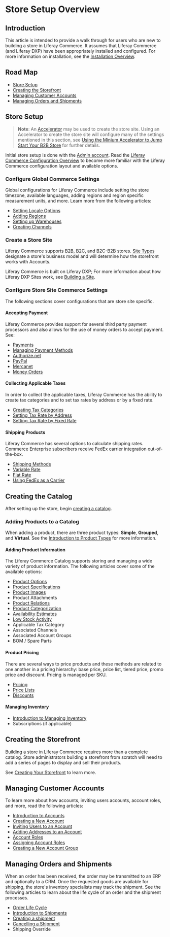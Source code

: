 # Store Setup Overview

## Introduction

This article is intended to provide a walk through for users who are new to building a store in Liferay Commerce. It assumes that Liferay Commerce (and Liferay DXP) have been appropriately installed and configured. For more information on installation, see the [Installation Overview](../../../installation-and-upgrades/installation-guide/installation-overview/README.md).

## Road Map

* [Store Setup](#store-setup)
* [Creating the Storefront](#creating-the-storefront)
* [Managing Customer Accounts](#managing-customer-accounts)
* [Managing Orders and Shipments](#managing-orders-and-shipments)

## Store Setup

> **Note**: An [Accelerator](../../getting-started/accelerators/README.md) may be used to create the store site. Using an Accelerator to create the store site will configure many of the settings mentioned in this section, see [Using the Minium Accelerator to Jump Start Your B2B Store](../../getting-started/accelerators/using-the-minium-accelerator-to-jump-start-your-b2b-store/README.md) for further details.

Initial store setup is done with the [Admin account](../introduction-to-the-admin-account/README.md). Read the [Liferay Commerce Configuration Overview](../liferay-commerce-configuration-overview/README.md) to become more familiar with the Liferay Commerce configuration layout and available options.

### Configure Global Commerce Settings

Global configurations for Liferay Commerce include setting the store timezone, available languages, adding regions and region specific measurement units, and more. Learn more from the following articles:

* [Setting Locale Options](../locale-options/README.md)
* [Adding Regions](../country-options/adding-regions/README.md)
* [Setting up Warehouses](../../catalog/managing-inventory/warehouse-reference-guide/README.md)
* [Creating Channels](../catalog/introduction-to-channels.md)

### Create a Store Site

Liferay Commerce supports B2B, B2C, and B2C-B2B stores. [Site Types](../site-management-basics/sites-and-site-types/README.md) designate a store's business model and will determine how the storefront works with Accounts.

Liferay Commerce is built on Liferay DXP; For more information about how Liferay DXP Sites work, see [Building a Site](https://help.liferay.com/hc/en-us/articles/360018171231-Building-a-Site).

### Configure Store Site Commerce Settings

The following sections cover configurations that are store site specific.

#### Accepting Payment

Liferay Commerce provides support for several third party payment processors and also allows for the use of money orders to accept payment. See:

* [Payments](../payments/README.md)
* [Managing Payment Methods](../payments/managing-payment-methods/README.md)
* [Authorize.net](../../sales/payments/payment-methods/authorize.net/README.md)
* [PayPal](../../sales/payments/payment-methods/paypal/README.md)
* [Mercanet](../../sales/payments/payment-methods/mercanet/README.md)
* [Money Orders](../../sales/payments/payment-methods/money-orders/README.md)

#### Collecting Applicable Taxes

In order to collect the applicable taxes, Liferay Commerce has the ability to create tax categories and to set tax rates by address or by a fixed rate.

* [Creating Tax Categories](../../operations/taxes/creating-tax-categories/README.md)
* [Setting Tax Rate by Address](../../operations/taxes/setting-tax-rate-by-address/README.md)
* [Setting Tax Rate by Fixed Rate](../../operations/taxes/setting-tax-rate-by-fixed-rate/README.md)

#### Shipping Products

Liferay Commerce has several options to calculate shipping rates. Commerce Enterprise subscribers receive FedEx carrier integration out-of-the-box.

* [Shipping Methods](../shipping-methods/README.md)
* [Variable Rate](../../sales/shipping/using-the-variable-rate-shipping-method/README.md)
* [Flat Rate](../../sales/shipping/using-the-flat-rate/shipping-method/README.md)
* [Using FedEx as a Carrier](../../sales/shipping/using-fedex-as-a-carrier-method/README.md)

## Creating the Catalog

After setting up the store, begin [creating a catalog](../../catalog/creating-a-catalog/README.md).

### Adding Products to a Catalog

When adding a product, there are three product types: **Simple**, **Grouped**, and **Virtual**. See the [Introduction to Product Types](../catalog/introduction-to-product-types.md) for more information.

#### Adding Product Information

The Liferay Commerce Catalog supports storing and managing a wide variety of product information. The following articles cover some of the available options:

* [Product Options](../../catalog/creating-and-managing-products/customizing-your-product-with-product-options)
* [Product Specifications](../catalog/specifications.md)
* [Product Images](../catalog/product-images.md)
* Product Attachments
* [Product Relations](../catalog/related-products-up-sells-and-cross-sells.md)
* [Product Categorization](../catalog/organizing-your-catalog-with-product-categories.md)
* [Availability Estimates](../catalog/availability-estimates.md)
* [Low Stock Activity](../../catalog/managing-inventory/low-stock-activity/README.md)
* Applicable Tax Category
* Associated Channels
* Associated Account Groups
* BOM / Spare Parts

#### Product Pricing

There are several ways to price products and these methods are related to one another in a pricing hierarchy: base price, price list, tiered price, promo price and discount. Pricing is managed per SKU.

* [Pricing](../../catalog/managing-price/introduction-to-product-pricing-methods/README.md)
* [Price Lists](../catalog/creating-a-price-list.md)
* [Discounts](../../marketing/promotions/adding-discounts-by-product/README.md)

#### Managing Inventory

* [Introduction to Managing Inventory](../../catalog/managing-inventory/introduction-to-managing-inventory/README.md)
* Subscriptions (if applicable)

## Creating the Storefront

Building a store in Liferay Commerce requires more than a complete catalog. Store administrators building a storefront from scratch will need to add a series of pages to display and sell their products.

See [Creating Your Storefront](../content/creating-your-storefront.md) to learn more.

## Managing Customer Accounts

To learn more about how accounts, inviting users accounts, account roles, and more, read the following articles:

* [Introduction to Accounts](../customers/introduction-to-accounts.md)
* [Creating a New Account](../customers/creating-a-new-account.md)
* [Inviting Users to an Account](../customers/inviting-users-to-an-account.md)
* [Adding Addresses to an Account](../customers/adding-addresses-to-an-account.md)
* [Account Roles](../customers/account-roles.md)
* [Assigning Account Roles](../customers/assigning-account-roles.md)
* [Creating a New Account Group](../customers/creating-a-new-account-group.md)

## Managing Orders and Shipments

When an order has been received, the order may be transmitted to an ERP and optionally to a CRM. Once the requested goods are available for shipping, the store's inventory specialists may track the shipment. See the following articles to learn about the life cycle of an order and the shipment processes.

* [Order Life Cycle](../../sales/order-management/order-life-cycle/README.md)
* [Introduction to Shipments](../../sales/order-management/managing-shipments/introduction-to-shipments/README.md)
* [Creating a shipment](../../sales/order-management/managing-shipments/creating-a-shipment/README.md)
* [Cancelling a Shipment](../../sales/order-management/managing-shipments/cancelling-a-shipment/README.md)
* Shipping Override
